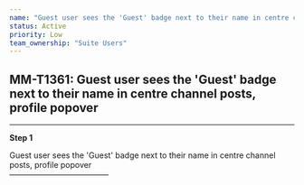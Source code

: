 ```yaml
---
name: "Guest user sees the 'Guest' badge next to their name in centre channel posts, profile popover"
status: Active
priority: Low
team_ownership: "Suite Users"
---
```


## MM-T1361: Guest user sees the 'Guest' badge next to their name in centre channel posts, profile popover

---

**Step 1**

Guest user sees the 'Guest' badge next to their name in centre channel posts, profile popover\
–––––––––––––––––––––––––
